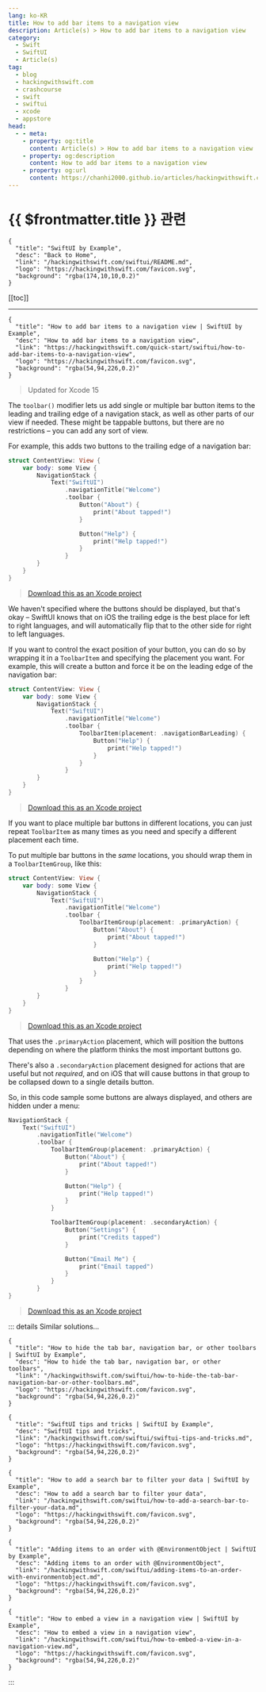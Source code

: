 ```yaml
---
lang: ko-KR
title: How to add bar items to a navigation view
description: Article(s) > How to add bar items to a navigation view
category:
  - Swift
  - SwiftUI
  - Article(s)
tag: 
  - blog
  - hackingwithswift.com
  - crashcourse
  - swift
  - swiftui
  - xcode
  - appstore
head:
  - - meta:
    - property: og:title
      content: Article(s) > How to add bar items to a navigation view
    - property: og:description
      content: How to add bar items to a navigation view
    - property: og:url
      content: https://chanhi2000.github.io/articles/hackingwithswift.com/swiftui/how-to-add-bar-items-to-a-navigation-view.html
---
```


# {{ $frontmatter.title }} 관련

```component VPCard
{
  "title": "SwiftUI by Example",
  "desc": "Back to Home",
  "link": "/hackingwithswift.com/swiftui/README.md",
  "logo": "https://hackingwithswift.com/favicon.svg",
  "background": "rgba(174,10,10,0.2)"
}
```

[[toc]]

---

```component VPCard
{
  "title": "How to add bar items to a navigation view | SwiftUI by Example",
  "desc": "How to add bar items to a navigation view",
  "link": "https://hackingwithswift.com/quick-start/swiftui/how-to-add-bar-items-to-a-navigation-view",
  "logo": "https://hackingwithswift.com/favicon.svg",
  "background": "rgba(54,94,226,0.2)"
}
```

> Updated for Xcode 15

The `toolbar()` modifier lets us add single or multiple bar button items to the leading and trailing edge of a navigation stack, as well as other parts of our view if needed. These might be tappable buttons, but there are no restrictions – you can add any sort of view.

For example, this adds two buttons to the trailing edge of a navigation bar:

```swift
struct ContentView: View {
    var body: some View {
        NavigationStack {
            Text("SwiftUI")
                .navigationTitle("Welcome")
                .toolbar {
                    Button("About") {
                        print("About tapped!")
                    }

                    Button("Help") {
                        print("Help tapped!")
                    }
                }
        }
    }
}
```

> [<FontIcon icon="fas fa-file-zipper"/>Download this as an Xcode project](https://hackingwithswift.com/files/projects/swiftui/how-to-add-bar-items-to-a-navigation-view-1.zip)

<VidStack src="https://hackingwithswift.com/img/books/quick-start/swiftui/how-to-add-bar-items-to-a-navigation-view-1~dark.mp4" />

We haven't specified where the buttons should be displayed, but that's okay – SwiftUI knows that on iOS the trailing edge is the best place for left to right languages, and will automatically flip that to the other side for right to left languages.

If you want to control the exact position of your button, you can do so by wrapping it in a `ToolbarItem` and specifying the placement you want. For example, this will create a button and force it be on the leading edge of the navigation bar:

```swift
struct ContentView: View {
    var body: some View {
        NavigationStack {
            Text("SwiftUI")
                .navigationTitle("Welcome")
                .toolbar {
                    ToolbarItem(placement: .navigationBarLeading) {
                        Button("Help") {
                            print("Help tapped!")
                        }
                    }
                }
        }
    }
}
```

> [<FontIcon icon="fas fa-file-zipper"/>Download this as an Xcode project](https://hackingwithswift.com/files/projects/swiftui/how-to-add-bar-items-to-a-navigation-view-2.zip)

<VidStack src="https://hackingwithswift.com/img/books/quick-start/swiftui/how-to-add-bar-items-to-a-navigation-view-2~dark.mp4" />

If you want to place multiple bar buttons in different locations, you can just repeat `ToolbarItem` as many times as you need and specify a different placement each time.

To put multiple bar buttons in the *same* locations, you should wrap them in a `ToolbarItemGroup`, like this:

```swift
struct ContentView: View {
    var body: some View {
        NavigationStack {
            Text("SwiftUI")
                .navigationTitle("Welcome")
                .toolbar {
                    ToolbarItemGroup(placement: .primaryAction) {
                        Button("About") {
                            print("About tapped!")
                        }

                        Button("Help") {
                            print("Help tapped!")
                        }
                    }
                }
        }
    }
}
```

> [<FontIcon icon="fas fa-file-zipper"/>Download this as an Xcode project](https://hackingwithswift.com/files/projects/swiftui/how-to-add-bar-items-to-a-navigation-view-3.zip)

<VidStack src="https://hackingwithswift.com/img/books/quick-start/swiftui/how-to-add-bar-items-to-a-navigation-view-3~dark.mp4" />

That uses the `.primaryAction` placement, which will position the buttons depending on where the platform thinks the most important buttons go.

There's also a `.secondaryAction` placement designed for actions that are useful but not *required*, and on iOS that will cause buttons in that group to be collapsed down to a single details button.

So, in this code sample some buttons are always displayed, and others are hidden under a menu:

```swift
NavigationStack {
    Text("SwiftUI")
        .navigationTitle("Welcome")
        .toolbar {
            ToolbarItemGroup(placement: .primaryAction) {
                Button("About") {
                    print("About tapped!")
                }

                Button("Help") {
                    print("Help tapped!")
                }
            }

            ToolbarItemGroup(placement: .secondaryAction) {
                Button("Settings") {
                    print("Credits tapped")
                }

                Button("Email Me") {
                    print("Email tapped")
                }
            }
        }
}
```

> [<FontIcon icon="fas fa-file-zipper"/>Download this as an Xcode project](https://hackingwithswift.com/files/projects/swiftui/how-to-add-bar-items-to-a-navigation-view-4.zip)

::: details Similar solutions…

```component VPCard
{
  "title": "How to hide the tab bar, navigation bar, or other toolbars | SwiftUI by Example",
  "desc": "How to hide the tab bar, navigation bar, or other toolbars",
  "link": "/hackingwithswift.com/swiftui/how-to-hide-the-tab-bar-navigation-bar-or-other-toolbars.md",
  "logo": "https://hackingwithswift.com/favicon.svg",
  "background": "rgba(54,94,226,0.2)"
}
```

```component VPCard
{
  "title": "SwiftUI tips and tricks | SwiftUI by Example",
  "desc": "SwiftUI tips and tricks",
  "link": "/hackingwithswift.com/swiftui/swiftui-tips-and-tricks.md",
  "logo": "https://hackingwithswift.com/favicon.svg",
  "background": "rgba(54,94,226,0.2)"
}
```

```component VPCard
{
  "title": "How to add a search bar to filter your data | SwiftUI by Example",
  "desc": "How to add a search bar to filter your data",
  "link": "/hackingwithswift.com/swiftui/how-to-add-a-search-bar-to-filter-your-data.md",
  "logo": "https://hackingwithswift.com/favicon.svg",
  "background": "rgba(54,94,226,0.2)"
}
```

```component VPCard
{
  "title": "Adding items to an order with @EnvironmentObject | SwiftUI by Example",
  "desc": "Adding items to an order with @EnvironmentObject",
  "link": "/hackingwithswift.com/swiftui/adding-items-to-an-order-with-environmentobject.md",
  "logo": "https://hackingwithswift.com/favicon.svg",
  "background": "rgba(54,94,226,0.2)"
}
```

```component VPCard
{
  "title": "How to embed a view in a navigation view | SwiftUI by Example",
  "desc": "How to embed a view in a navigation view",
  "link": "/hackingwithswift.com/swiftui/how-to-embed-a-view-in-a-navigation-view.md",
  "logo": "https://hackingwithswift.com/favicon.svg",
  "background": "rgba(54,94,226,0.2)"
}
```

:::

